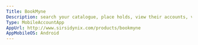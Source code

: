 ```yaml
---
Title: BookMyne
Description: search your catalogue, place holds, view their accounts, view digital bookshelves, and download electronic resources.  for libraries running sirsi dynix symphony > 3.3, or horizon > 7.5.
Type: MobileAccountApp
AppUrl: http://www.sirsidynix.com/products/bookmyne
AppMobileOS: Android
---
```

